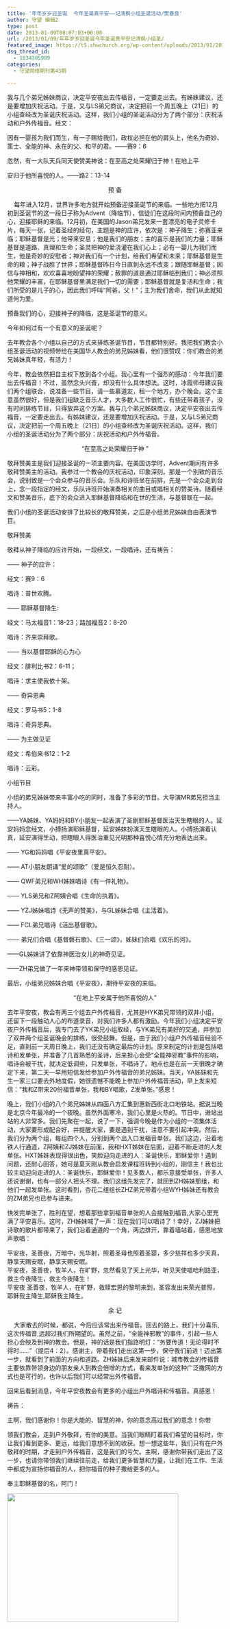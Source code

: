 ```yaml
---
title: '年年岁岁迎圣诞  今年圣诞真平安——记清枫小组圣诞活动/樊春良'
author: 守望 编辑2
type: post
date: 2013-01-09T08:07:03+00:00
url: /2013/01/09/年年岁岁迎圣诞今年圣诞真平安记清枫小组圣/
featured_image: https://t5.shwchurch.org/wp-content/uploads/2013/01/20130109171329104-1000x288.jpg
dsq_thread_id:
  - 1834385989
categories:
  - 守望网络期刊第43期

---
```

我与几个弟兄姊妹商议，决定平安夜出去传福音，一定要走出去。有姊妹建议，还是要增加庆祝活动。于是，又与LS弟兄商议，决定把前一个周五晚上（21日）的小组查经改为圣诞庆祝活动。这样，我们小组的圣诞活动分为了两个部分：庆祝活动和户外传福音。<!--more-->经文：

因有一婴孩为我们而生，有一子赐给我们，政权必担在他的肩头上，他名为奇妙、策士、全能的神、永在的父、和平的君。——赛9：6

忽然，有一大队天兵同天使赞美神说：在至高之处荣耀归于神！在地上平

安归于他所喜悦的人。——路2：13-14

<p align="center">
  预 备
</p>

    每年进入12月，世界许多地方就开始预备迎接圣诞节的来临。一些地方把12月初到圣诞节的这一段日子称为Advent（降临节），信徒们在这段时间内预备自己的心，迎接耶稣的来临。12月初，在美国的Jason弟兄发来一套漂亮的电子灵修卡片，每天一张，记着圣经的经句，主题是神的应许，依次是：神子降生；弥赛亚来临；耶稣基督是光；他带来安息；他是我们的朋友；主的喜乐是我们的力量；耶稣基督是道路、真理和生命；圣灵把神的爱浇灌在我们心上；必有一婴儿为我们而生，他是奇妙的安慰者；神对我们有一个计划，给我们希望和未来；耶稣基督是生命的粮；神子战胜了世界；耶稣基督昨日今日直到永远不改变；跟随耶稣基督；因信与神相和，欢欢喜喜地盼望神的荣耀；赦罪的道是通过耶稣临到我们；神必须照他荣耀的丰富，在耶稣基督里满足我们一切的需要；耶稣基督就是复活和生命；我们所受的是儿子的心，因此我们呼叫“阿爸，父！”；主为我们舍命，我们从此就知道何为爱。

预备我们的心，迎接神子的降临，这是圣诞节的意义。

今年如何过有一个有意义的圣诞呢？

去年教会各个小组以自己的方式来排练圣诞节目，节目都特别好。我把我们教会小组圣诞活动的视频带给在美国华人教会的弟兄姊妹看，他们很赞叹：你们教会的弟兄姊妹真年轻，有活力！

今年，教会依然把自主权下放到各个小组。我心里有一个强烈的感动：今年我们要出去传福音！不过，虽然念头兴奋，却没有什么具体想法。这时，冰霞师母建议我们两个组联合，说准备一些节目，请一些慕道友，租一个地方，办个晚会。这个主意虽然很好，但是我们组缺乏音乐人才，大多数人工作很忙，有些还带着孩子，没有时间排练节目，只得放弃这个方案。我与几个弟兄姊妹商议，决定平安夜出去传福音，一定要走出去。有姊妹建议，还是要增加庆祝活动。于是，又与LS弟兄商议，决定把前一个周五晚上（21日）的小组查经改为圣诞庆祝活动。这样，我们小组的圣诞活动分为了两个部分：庆祝活动和户外传福音。

<p align="center">
  “在至高之处荣耀归于神 ”
</p>

敬拜赞美主是我们迎接圣诞的一项主要内容。在美国访学时，Advent期间有许多敬拜赞美主的活动。我参过一个教会的庆祝活动，印象深刻。那是一个别致的音乐会，说别致是一个会众参与的音乐会。乐队和诗班坐在前排，先是一个会众走到台上，念一段指定的经文，乐队诗班开始演奏相关的曲目或唱相关的赞美诗。随着经文和赞美音乐，底下的会众进入耶稣基督降临和在世的生活，与基督联在一起。

我们小组的圣诞活动安排了比较长的敬拜赞美，之后是小组弟兄姊妹自由表演节目。

敬拜赞美

敬拜从神子降临的应许开始，一段经文，一段唱诗，还有祷告：

—— 神子的应许：

经文：赛9：6

唱诗：普世欢腾。

—— 耶稣基督降生:

经文：马太福音1：18-23；路加福音2：8-20

唱诗：齐来崇拜歌。

—— 当以基督耶稣的心为心

经文：腓利比书2：6-11；

唱诗：求主使我依十架。

—— 奇异恩典

经文：罗马书5：1-8

唱诗：奇异恩典。

—— 为主做见证

经文：希伯来书12：1-2

唱诗：云彩。

小组节目

小组的弟兄姊妹带来丰富小吃的同时，准备了多彩的节目。大导演MR弟兄担当主持人。

——YA姊妹、YA妈妈和BY小朋友一起表演了圣剧耶稣基督医治天生瞎眼的人。延安妈妈念经文，小搏扬演耶稣基督，延安姊妹扮演天生瞎眼的人。小搏扬演着认真，延安演得生动，把瞎眼人得医治重见光明那种喜悦心情充分地表达出来。

—— YG和妈妈唱《平安夜里真平安》。

—— AT小朋友朗诵“爱的颂歌”（爱是恒久忍耐）。

—— QWF弟兄和WH姊妹唱诗《有一件礼物》。

—— YLS弟兄和Z阿姨合唱《生命的执着》。

—— YZJ姊妹唱诗《无声的赞美》，与GL姊妹合唱《主活着》。

—— FCL弟兄唱诗《活出基督歌》。

—— 弟兄们合唱《基督磐石歌》、《三一颂》，姊妹们合唱《欢乐的河》。

——GL姊妹讲了依靠神医治女儿的神奇见证。

——ZH弟兄做了一年来神带领和保守的感恩见证。

最后，小组弟兄姊妹合唱《平安夜》，期待平安夜的来临。

<p align="center">
  “在地上平安属于他所喜悦的人”
</p>

去年平安夜，教会有两三个组去户外传福音，尤其是HYK弟兄带领的双井小组，还留下一段触动人心的布道录音，对我们许多人都有激励。今年我们小组决定平安夜户外传福音后，我专门去了YK弟兄小组取经，与YK弟兄有美好的交通，并参加了双井两个组圣诞晚会的排练，很受鼓舞。但是，由于我们小组户外传福音经验不足，直到前一天周日晚上，我们还没有确定最后的计划。原来制定的计划是包括唱诗和发单张，并准备了几首熟悉的圣诗，后来担心会受“全能神邪教”事件的影响，唱诗会被干扰，就决定低调些，只发单张，不唱诗了。地点也是在前一天很晚才确定下来，第二天一早用短信发给参加户外传福音的弟兄姊妹。当天，YA姊妹和先生一家三口要去外地度假，她很遗憾不能晚上参加户外传福音活动，早上发来短信：“我和Z带来20份福音单张，我和BY唱歌，Z发单张。”感恩！

晚上，我们小组的八个弟兄姊妹从四面八方汇集到惠新西街北口地铁站。据说当晚是北京今年最冷的一个夜晚。虽然外面寒冷，我们心里是火热的。节日中，进站出站的人非常多。我们先聚在一起，说了一下，强调今晚是作为小组的一项集体活动，大家要形成配合好，并提醒大家，要是遇到干扰，注意不要引起冲突。然后，我们分为两个组，每组四个人，分别到两个出入口发福音单张。我们这边，沿着地铁人行通道，Z阿姨和ZJ姊妹在前面，我和HXT姊妹在后面，迎着不断走进的人发单张。HXT姊妹表现得很出色，笑脸迎向走进的人：圣诞快乐，耶稣爱你！遇到问题，还耐心回答，她可是夏天刚从教会启发课程班转到小组的，刚信主！我也比较主动迎向走进的人：圣诞快乐，耶稣爱你！见多数人，都乐意接受单张，许多人还说谢谢，也有一部分人摇头不理。我们这组先发完了，就回到ZH姊妹那组，和他们一起发单张。这时看到，杏花二组组长ZHZ弟兄带着小组WYH姊妹还有教会的ZM弟兄也已参与进来。

快发完单张了，胜利在望，想着那些拿到福音单张的人会接触到福音,大家心里充满了平安喜乐。这时，ZH姊妹喊了一声：现在我们可以唱诗了！幸好，ZJ姊妹把诗歌的歌片都带来了，我们沿着通道的一个角，两边排开，靠着墙站着，感恩地放声歌唱：

<p align="left">
  平安夜，圣善夜，万暗中，光华射，照着圣母也照着圣婴，多少慈祥也多少天真，静享天赐安眠，静享天赐安眠。<br /> 平安夜，圣善夜，牧羊人，在旷野，忽然看见了天上光华，听见天使唱哈利路亚，救主今夜降生，救主今夜降生！<br /> 平安夜 圣善夜，牧羊人，在旷野，救赎宏恩的黎明来到，圣容发出来荣光普照，耶稣我主降生,耶稣我主降生。
</p>

<p align="center">
  余 记
</p>

    大家散去的时候，都说，今后应该常出来传福音。回去的路上，我们十分喜乐,这次传福音,远超过我们所期望的。虽然之前，“全能神邪教”的事件，引起一些人担心会殃及到神的教会。但是，神的话是我们指路明灯：“务要传道！无论得时不得时……”（提后4：2）。感谢主，带着我们走出这第一步，保守我们前进！迈出第一步，就看到了前面的方向和道路。ZH姊妹后来发来邮件说：城市教会的传福音主要依靠带领身边的朋友亲人到教会倍增的方式，看来发单张的这种广泛撒网的方式也是可行的，也许以后我们可以经常出外传福音。

回来后看到消息，今年平安夜教会有更多的小组出户外唱诗和传福音。真感恩！

祷告：

主啊，我们感谢你！你是大能的、智慧的神，你的意念高过我们的意念！你带

领我们教会，走到户外敬拜，有你的美意。当我们眼睛盯着我们希望的目标时，你让我们看到更多、更远，给我们意想不到的收获。想一想这些年，我们只有在户外敬拜的时期，才走到户外传福音，这是我们的亏欠。主啊，感谢你带我们走出了这一步，也请你带领我们继续往前走，给我们更多智慧和力量，让我们在工作、生活中都成为宣扬你福音的人，把你福音的种子撒给更多的人。

奉主耶稣基督的名，阿门！

[<img class="alignnone size-thumbnail wp-image-6703" title="09年年岁岁迎圣诞今年圣诞真平安——记清枫小组圣诞活动" src="http://t5.shwchurch.org/wp-content/uploads/2013/01/20130109171329104-400x300.jpg" alt="" width="400" height="300" />][1]

&nbsp;

 [1]: http://t5.shwchurch.org/wp-content/uploads/2013/01/20130109171329104.jpg